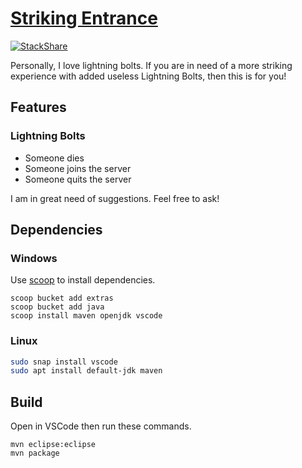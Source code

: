 # [Striking Entrance](https://www.spigotmc.org/resources/32114/)

[![StackShare](https://img.shields.io/badge/tech-stack-0690fa.svg?style=flat)](https://stackshare.io/NatoBoram/strikingentrance)

Personally, I love lightning bolts. If you are in need of a more striking experience with added useless Lightning Bolts, then this is for you!

## Features

### Lightning Bolts

- Someone dies
- Someone joins the server
- Someone quits the server

I am in great need of suggestions. Feel free to ask!

## Dependencies

### Windows

Use [scoop](https://scoop.sh/) to install dependencies.

```batch
scoop bucket add extras
scoop bucket add java
scoop install maven openjdk vscode
```

### Linux

```bash
sudo snap install vscode
sudo apt install default-jdk maven
```

## Build

Open in VSCode then run these commands.

```shell
mvn eclipse:eclipse
mvn package
```
